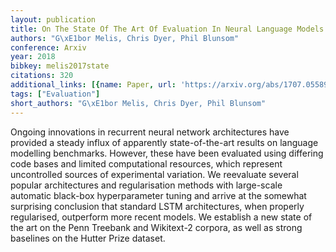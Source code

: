 ```yaml
---
layout: publication
title: On The State Of The Art Of Evaluation In Neural Language Models
authors: "G\xE1bor Melis, Chris Dyer, Phil Blunsom"
conference: Arxiv
year: 2018
bibkey: melis2017state
citations: 320
additional_links: [{name: Paper, url: 'https://arxiv.org/abs/1707.05589'}]
tags: ["Evaluation"]
short_authors: "G\xE1bor Melis, Chris Dyer, Phil Blunsom"
---
```

Ongoing innovations in recurrent neural network architectures have provided a
steady influx of apparently state-of-the-art results on language modelling
benchmarks. However, these have been evaluated using differing code bases and
limited computational resources, which represent uncontrolled sources of
experimental variation. We reevaluate several popular architectures and
regularisation methods with large-scale automatic black-box hyperparameter
tuning and arrive at the somewhat surprising conclusion that standard LSTM
architectures, when properly regularised, outperform more recent models. We
establish a new state of the art on the Penn Treebank and Wikitext-2 corpora,
as well as strong baselines on the Hutter Prize dataset.